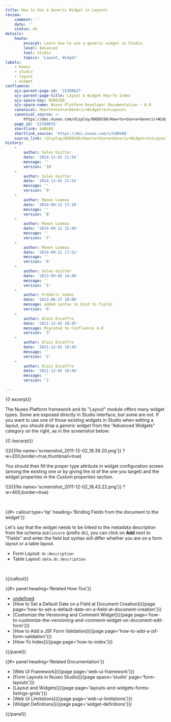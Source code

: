 ```yaml
---
title: How to Use a Generic Widget in Layouts
review:
    comment: ''
    date: ''
    status: ok
details:
    howto:
        excerpt: Learn how to use a generic widget in Studio.
        level: Advanced
        tool: Studio
        topics: 'Layout, Widget'
labels:
    - howto
    - studio
    - layout
    - widget
confluence:
    ajs-parent-page-id: '22380627'
    ajs-parent-page-title: Layout & Widget How-To Index
    ajs-space-key: NXDOC60
    ajs-space-name: Nuxeo Platform Developer Documentation — 6.0
    canonical: How+to+Use+a+Generic+Widget+in+Layouts
    canonical_source: >-
        https://doc.nuxeo.com/display/NXDOC60/How+to+Use+a+Generic+Widget+in+Layouts
    page_id: '22380655'
    shortlink: b4BVAQ
    shortlink_source: 'https://doc.nuxeo.com/x/b4BVAQ'
    source_link: /display/NXDOC60/How+to+Use+a+Generic+Widget+in+Layouts
history:
    - 
        author: Solen Guitter
        date: '2014-12-01 21:54'
        message: ''
        version: '10'
    - 
        author: Solen Guitter
        date: '2014-12-01 21:54'
        message: ''
        version: '9'
    - 
        author: Manon Lumeau
        date: '2014-09-12 17:10'
        message: ''
        version: '8'
    - 
        author: Manon Lumeau
        date: '2014-09-12 15:44'
        message: ''
        version: '7'
    - 
        author: Manon Lumeau
        date: '2014-09-11 17:51'
        message: ''
        version: '6'
    - 
        author: Solen Guitter
        date: '2013-09-02 14:48'
        message: ''
        version: '5'
    - 
        author: Frédéric Vadon
        date: '2013-06-17 18:00'
        message: added syntax to bind to fields
        version: '4'
    - 
        author: Alain Escaffre
        date: '2011-12-02 18:45'
        message: Migrated to Confluence 4.0
        version: '3'
    - 
        author: Alain Escaffre
        date: '2011-12-02 18:45'
        message: ''
        version: '2'
    - 
        author: Alain Escaffre
        date: '2011-12-02 18:44'
        message: ''
        version: '1'

---
```

{{! excerpt}}

The Nuxeo Platform framework and its "Layout" module offers many widget types. Some are exposed directly in Studio interface, but some are not. If you want to use one of those existing widgets in Studio when editing a layout, you should drop a _generic widget_ from the "Advanced Widgets" category on the right, as in the screenshot below:

{{! /excerpt}}

![]({{file name='screenshot_2011-12-02_18.39.20.png'}} ?w=200,border=true,thumbnail=true)

You should then fill the proper type attribute in widget configuration screen (among the existing one or by giving the id of the one you target) and the widget properties in the _Custom properties_ section.

![]({{file name='screenshot_2011-12-02_18.43.22.png'}} ?w=400,border=true)

&nbsp;

{{#> callout type='tip' heading='Binding Fields from the document to the widget'}}

Let's say that the widget needs to be linked to the metadata description from the schema `dublincore` (prefix dc), you can click on **Add** next to "Fields" and enter the field but syntax will differ whether you are on a form layout or a table layout.

*   Form Layout: `dc:description`
*   Table Layout: `data.dc.description`

&nbsp;

{{/callout}}<div class="row" data-equalizer data-equalize-on="medium"><div class="column medium-6">{{#> panel heading='Related How-Tos'}}

*   [undefined]()
*   [How to Set a Default Date on a Field at Document Creation]({{page page='how-to-set-a-default-date-on-a-field-at-document-creation'}})
*   [Customize the Versioning and Comment Widget]({{page page='how-to-customize-the-versioning-and-comment-widget-on-document-edit-form'}})
*   [How to Add a JSF Form Validation]({{page page='how-to-add-a-jsf-form-validation'}})
*   [How-To Index]({{page page='how-to-index'}})

{{/panel}}</div><div class="column medium-6">{{#> panel heading='Related Documentation'}}

*   [Web UI Framework]({{page page='web-ui-framework'}})
*   [Form Layouts in Nuxeo Studio]({{page space='studio' page='form-layouts'}})
*   [Layout and Widgets]({{page page='layouts-and-widgets-forms-listings-grids'}})
*   [Web UI Limitations]({{page page='web-ui-limitations'}})
*   [Widget Definitions]({{page page='widget-definitions'}})

{{/panel}}</div></div>